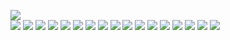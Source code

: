 ![](Mockups/0-0-0%20Splash%20screen.jpg)  
![](Mockups/0-0-1%20Login%20screen.jpg)
![](Mockups/0-0-2%20Screen%20after%20app%20open.jpg)
![](Mockups/1-0-0%20Scanning%20QR%20Code.jpg)
![](Mockups/1-1-0%20Scan%20result.jpg)
![](Mockups/1-1-1%20Scan%20result%20-%20map.jpg)
![](Mockups/2-0-0%20List%20of%20goals.jpg)
![](Mockups/2-0-1%20List%20of%20goals%20-%20no%20points.jpg)
![](Mockups/2-1-0%20List%20of%20goals%20-%20add%20points%20to%20goal.jpg)
![](Mockups/2-2-0%20Charity%20goal%20achieved%20pop-up.jpg)
![](Mockups/2-2-0%20Provat%20goal%20achieved%20pop-up.jpg)
![](Mockups/3-0-0%20Goal%20details%20-%20personal.jpg)
![](Mockups/3-0-1%20Goal%20details%20-%20personal%20-%20achieved.jpg)
![](Mockups/3-1-0%20Goal%20details%20-%20charity.jpg)
![](Mockups/3-1-1%20Goal%20details%20-%20charity%20-%20achieved.jpg)
![](Mockups/4-0-0%20Purchase%20History.jpg)
![](Mockups/4-1-0%20Purchase%20History%20-%20Scan%20details.jpg)
![](Mockups/4-2-0%20Purchase%20History%20-%20Scan%20details-product%20info.jpg)

